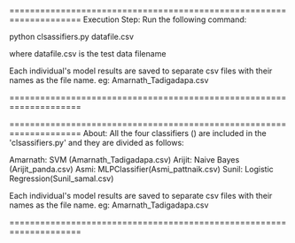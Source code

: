 
====================================================================
Execution Step:
Run the following command:

python clsassifiers.py datafile.csv

where datafile.csv is the test data filename

Each individual's model results are saved to separate csv files
with their names as the file name. eg: Amarnath_Tadigadapa.csv

====================================================================


====================================================================
About:
All the four classifiers () are included in the 'clsassifiers.py' 
and they are divided as follows:

Amarnath: SVM (Amarnath_Tadigadapa.csv)
Arijit: Naive Bayes (Arijit_panda.csv)
Asmi: MLPClassifier(Asmi_pattnaik.csv)
Sunil: Logistic Regression(Sunil_samal.csv)

Each individual's model results are saved to separate csv files
with their names as the file name. eg: Amarnath_Tadigadapa.csv

====================================================================
